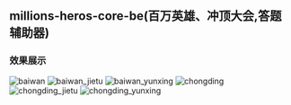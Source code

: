 ## millions-heros-core-be(百万英雄、冲顶大会,答题辅助器)
### 效果展示
![baiwan](http://ozfuaes8n.bkt.clouddn.com/IMG_0393_1.png) ![baiwan_jietu](http://ozfuaes8n.bkt.clouddn.com/IMG_1515936066642_1.png) ![baiwan_yunxing](http://ozfuaes8n.bkt.clouddn.com/wukong_1.png)
![chongding](http://ozfuaes8n.bkt.clouddn.com/IMG_0386.PNG) 
![chongding_jietu](http://ozfuaes8n.bkt.clouddn.com/IMG_1515936234597.PNG) 
![chongding_yunxing](http://ozfuaes8n.bkt.clouddn.com/kongchengji.png)
